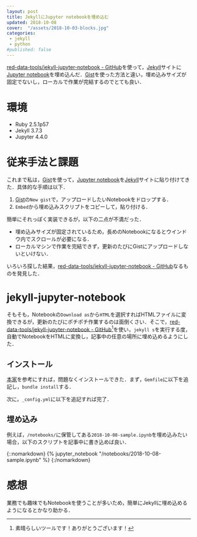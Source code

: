 ```yaml
---
layout: post
title: JekyllにJupyter notebookを埋め込む
updated: 2018-10-08
cover:  "/assets/2018-10-03-blocks.jpg"
categories:
 - jekyll
 - python
#published: false
---
```


[red-data-tools/jekyll-jupyter-notebook - GitHub](https://github.com/red-data-tools/jekyll-jupyter-notebook)を使って，[Jekyll](https://jekyllrb-ja.github.io/)サイトに[Jupyter notebook](http://jupyter.org/)を埋め込んだ．[Gist](https://gist.github.com/)を使った方法と違い，埋め込みサイズが固定でないし，ローカルで作業が完結するのでとても良い．

# 環境

- Ruby 2.5.1p57
- Jekyll 3.7.3
- Jupyter 4.4.0

# 従来手法と課題

これまで私は，[Gist](https://gist.github.com/)を使って，[Jupyter notebook](http://jupyter.org/)を[Jekyll](https://jekyllrb-ja.github.io/)サイトに貼り付けてきた．具体的な手順は以下．

1. [Gist](https://gist.github.com/)の`New gist`で，アップロードしたいNotebookをドロップする．
2. `Embed`から埋め込みスクリプトをコピーして，貼り付ける．

<script src="https://gist.github.com/haltaro/9f2093d3f213a405a2d24e8db05bf408.js"></script>

簡単にそれっぽく実装できるが，以下の二点が不満だった．

- 埋め込みサイズが固定されているため，長めのNotebookになるとウインドウ内でスクロールが必要になる．
- ローカルマシンで作業を完結できず，更新のたびにGistにアップロードしないといけない．

いろいろ探した結果，[red-data-tools/jekyll-jupyter-notebook - GitHub](https://github.com/red-data-tools/jekyll-jupyter-notebook)なるものを発見した．

# jekyll-jupyter-notebook

そもそも，Notebookの`Download as`から`HTML`を選択すればHTMLファイルに変換できるが，更新のたびにポチポチ作業するのは面倒くさい．そこで，[red-data-tools/jekyll-jupyter-notebook - GitHub](https://github.com/red-data-tools/jekyll-jupyter-notebook)[^thanks]を使い，`jekyll s`を実行する度，自動でNotebookをHTMLに変換し，記事中の任意の場所に埋め込めるようにした．

[^thanks]: 素晴らしいツールです！ありがとうございます！

## インストール

[本家](https://github.com/red-data-tools/jekyll-jupyter-notebook)を参考にすれば，問題なくインストールできた．まず，`Gemfile`に以下を追記し，`bundle install`する．

<script src="https://gist.github.com/haltaro/7fb5ae681a1a6eca95b967286182f675.js"></script>

次に，`_config.yml`に以下を追記すれば完了．

<script src="https://gist.github.com/haltaro/8968f9c2ffe72742ab613d9ea7b4749d.js"></script>

## 埋め込み

例えば，`/notebooks/`に保管してある`2018-10-08-sample.ipynb`を埋め込みたい場合，以下のスクリプトを記事中に書き込めば良い．

<script src="https://gist.github.com/haltaro/bfd122c19df18831440ddddda113e9f7.js"></script>

{::nomarkdown}
{% jupyter_notebook "/notebooks/2018-10-08-sample.ipynb" %}
{:/nomarkdown}

# 感想

業務でも趣味でもNotebookを使うことが多いため，簡単にJekyllに埋め込めるようになるとかなり助かる．
